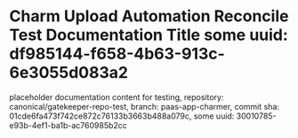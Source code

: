 # Charm Upload Automation Reconcile Test Documentation Title some uuid: df985144-f658-4b63-913c-6e3055d083a2
 placeholder documentation content for testing,  repository: canonical/gatekeeper-repo-test,  branch: paas-app-charmer,  commit sha: 01cde6fa473f742ce872c76133b3663b488a079c,  some uuid: 30010785-e93b-4ef1-ba1b-ac760985b2cc
